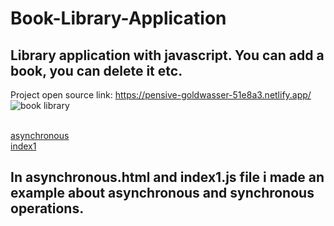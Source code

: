 # Book-Library-Application
## Library application with javascript. You can add a book, you can delete it etc.
Project open source link: https://pensive-goldwasser-51e8a3.netlify.app/   <br>
![book library](https://user-images.githubusercontent.com/67821216/91844222-b91daf00-ec5f-11ea-9fed-8fafa8604dfb.gif)<br><br>


<a href="asynchronous.html">asynchronous</a><br>
<a href="index1.js">index1</a>
## In asynchronous.html and index1.js file i made an example about asynchronous and synchronous operations.
